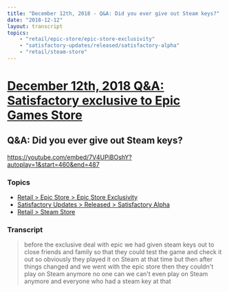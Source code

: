 ```yaml
---
title: "December 12th, 2018 - Q&A: Did you ever give out Steam keys?"
date: "2018-12-12"
layout: transcript
topics: 
    - "retail/epic-store/epic-store-exclusivity"
    - "satisfactory-updates/released/satisfactory-alpha"
    - "retail/steam-store"
---
```

# [December 12th, 2018 Q&A: Satisfactory exclusive to Epic Games Store](../2018-12-12.md)
## Q&A: Did you ever give out Steam keys?
https://youtube.com/embed/7V4UPiBOshY?autoplay=1&start=460&end=487
### Topics
* [Retail > Epic Store > Epic Store Exclusivity](../topics/retail/epic-store/epic-store-exclusivity.md)
* [Satisfactory Updates > Released > Satisfactory Alpha](../topics/satisfactory-updates/released/satisfactory-alpha.md)
* [Retail > Steam Store](../topics/retail/steam-store.md)

### Transcript

> before the exclusive deal with epic we
> had given steam keys out to close
> friends and family so that they could
> test the game and check it out so
> obviously they played it on Steam at
> that time but then after things changed
> and we went with the epic store then
> they couldn't play on Steam anymore no
> one can
> we can't even play on Steam anymore and
> everyone who had a steam key at that
